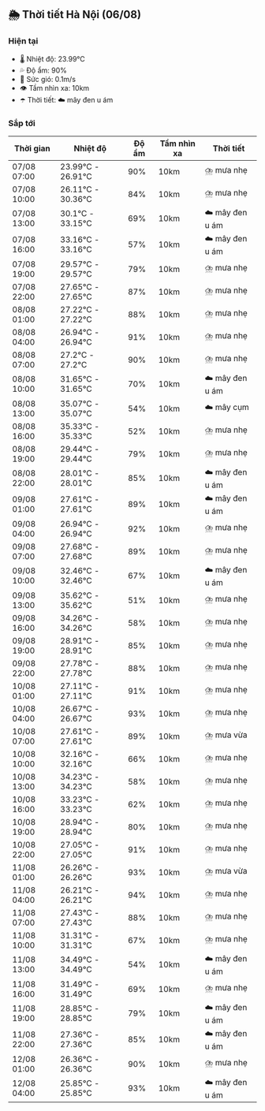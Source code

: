 ## 🌦️ Thời tiết Hà Nội (06/08)

### Hiện tại

- 🌡️ Nhiệt độ: 23.99℃
- 💦 Độ ẩm: 90%
- 💨 Sức gió: 0.1m/s
- 👁️ Tầm nhìn xa: 10km
- ☂️ Thời tiết: ☁️ mây đen u ám

### Sắp tới

| Thời gian | Nhiệt độ | Độ ẩm | Tầm nhìn xa | Thời tiết |
| --- | --- | --- | --- | --- |
| 07/08 07:00 | 23.99℃ - 26.91℃ | 90% | 10km | ⛈️ mưa nhẹ |
| 07/08 10:00 | 26.11℃ - 30.36℃ | 84% | 10km | ⛈️ mưa nhẹ |
| 07/08 13:00 | 30.1℃ - 33.15℃ | 69% | 10km | ☁️ mây đen u ám |
| 07/08 16:00 | 33.16℃ - 33.16℃ | 57% | 10km | ☁️ mây đen u ám |
| 07/08 19:00 | 29.57℃ - 29.57℃ | 79% | 10km | ⛈️ mưa nhẹ |
| 07/08 22:00 | 27.65℃ - 27.65℃ | 87% | 10km | ⛈️ mưa nhẹ |
| 08/08 01:00 | 27.22℃ - 27.22℃ | 88% | 10km | ⛈️ mưa nhẹ |
| 08/08 04:00 | 26.94℃ - 26.94℃ | 91% | 10km | ⛈️ mưa nhẹ |
| 08/08 07:00 | 27.2℃ - 27.2℃ | 90% | 10km | ⛈️ mưa nhẹ |
| 08/08 10:00 | 31.65℃ - 31.65℃ | 70% | 10km | ☁️ mây đen u ám |
| 08/08 13:00 | 35.07℃ - 35.07℃ | 54% | 10km | ☁️ mây cụm |
| 08/08 16:00 | 35.33℃ - 35.33℃ | 52% | 10km | ⛈️ mưa nhẹ |
| 08/08 19:00 | 29.44℃ - 29.44℃ | 79% | 10km | ⛈️ mưa nhẹ |
| 08/08 22:00 | 28.01℃ - 28.01℃ | 85% | 10km | ☁️ mây đen u ám |
| 09/08 01:00 | 27.61℃ - 27.61℃ | 89% | 10km | ☁️ mây đen u ám |
| 09/08 04:00 | 26.94℃ - 26.94℃ | 92% | 10km | ⛈️ mưa nhẹ |
| 09/08 07:00 | 27.68℃ - 27.68℃ | 89% | 10km | ⛈️ mưa nhẹ |
| 09/08 10:00 | 32.46℃ - 32.46℃ | 67% | 10km | ☁️ mây đen u ám |
| 09/08 13:00 | 35.62℃ - 35.62℃ | 51% | 10km | ⛈️ mưa nhẹ |
| 09/08 16:00 | 34.26℃ - 34.26℃ | 58% | 10km | ⛈️ mưa nhẹ |
| 09/08 19:00 | 28.91℃ - 28.91℃ | 85% | 10km | ⛈️ mưa nhẹ |
| 09/08 22:00 | 27.78℃ - 27.78℃ | 88% | 10km | ⛈️ mưa nhẹ |
| 10/08 01:00 | 27.11℃ - 27.11℃ | 91% | 10km | ⛈️ mưa nhẹ |
| 10/08 04:00 | 26.67℃ - 26.67℃ | 93% | 10km | ⛈️ mưa nhẹ |
| 10/08 07:00 | 27.61℃ - 27.61℃ | 89% | 10km | ⛈️ mưa vừa |
| 10/08 10:00 | 32.16℃ - 32.16℃ | 66% | 10km | ⛈️ mưa nhẹ |
| 10/08 13:00 | 34.23℃ - 34.23℃ | 58% | 10km | ⛈️ mưa nhẹ |
| 10/08 16:00 | 33.23℃ - 33.23℃ | 62% | 10km | ⛈️ mưa nhẹ |
| 10/08 19:00 | 28.94℃ - 28.94℃ | 80% | 10km | ⛈️ mưa nhẹ |
| 10/08 22:00 | 27.05℃ - 27.05℃ | 91% | 10km | ⛈️ mưa nhẹ |
| 11/08 01:00 | 26.26℃ - 26.26℃ | 93% | 10km | ⛈️ mưa vừa |
| 11/08 04:00 | 26.21℃ - 26.21℃ | 94% | 10km | ⛈️ mưa nhẹ |
| 11/08 07:00 | 27.43℃ - 27.43℃ | 88% | 10km | ⛈️ mưa nhẹ |
| 11/08 10:00 | 31.31℃ - 31.31℃ | 67% | 10km | ⛈️ mưa nhẹ |
| 11/08 13:00 | 34.49℃ - 34.49℃ | 54% | 10km | ☁️ mây đen u ám |
| 11/08 16:00 | 31.49℃ - 31.49℃ | 69% | 10km | ⛈️ mưa nhẹ |
| 11/08 19:00 | 28.85℃ - 28.85℃ | 79% | 10km | ☁️ mây đen u ám |
| 11/08 22:00 | 27.36℃ - 27.36℃ | 85% | 10km | ☁️ mây đen u ám |
| 12/08 01:00 | 26.36℃ - 26.36℃ | 90% | 10km | ⛈️ mưa nhẹ |
| 12/08 04:00 | 25.85℃ - 25.85℃ | 93% | 10km | ☁️ mây đen u ám |
